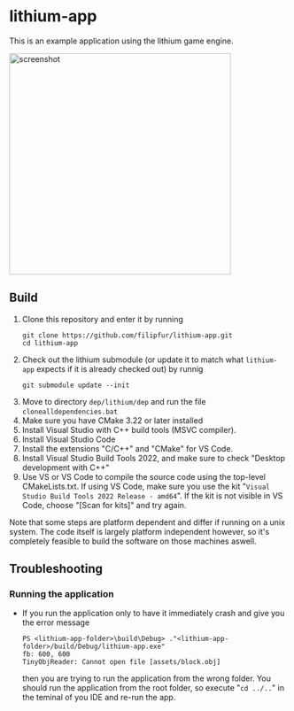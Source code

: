 # lithium-app

This is an example application using the lithium game engine.

<img src="screenshot.png" alt="screenshot" width="400"/>

## Build
1. Clone this repository and enter it by running
   ```
   git clone https://github.com/filipfur/lithium-app.git
   cd lithium-app
   ```
1. Check out the lithium submodule (or update it to match what `lithium-app` expects if it is already checked out) by runnig
   ```
   git submodule update --init
   ```
1. Move to directory ```dep/lithium/dep``` and run the file ```clonealldependencies.bat```
1. Make sure you have CMake 3.22 or later installed
1. Install Visual Studio with C++ build tools (MSVC compiler).
1. Install Visual Studio Code
1. Install the extensions "C/C++" and "CMake" for VS Code.
1. Install Visual Studio Build Tools 2022, and make sure to check "Desktop development with C++"
1. Use VS or VS Code to compile the source code using the top-level CMakeLists.txt. If using VS Code, make sure you use the kit "`Visual Studio Build Tools 2022 Release - amd64`". If the kit is not visible in VS Code, choose "[Scan for kits]" and try again.

Note that some steps are platform dependent and differ if running on a unix system. The code itself is largely platform independent however, so it's completely feasible to build the software on those machines aswell.

## Troubleshooting

### Running the application

* If you run the application only to have it immediately crash and give you the error message
  ```
  PS <lithium-app-folder>\build\Debug> ."<lithium-app-folder>/build/Debug/lithium-app.exe"
  fb: 600, 600
  TinyObjReader: Cannot open file [assets/block.obj]
  ```
  then you are trying to run the application from the wrong folder. You should run the application from the root folder, so execute "`cd ../..`" in the teminal of you IDE and re-run the app.